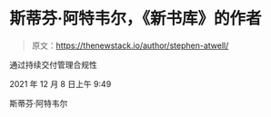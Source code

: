 # 斯蒂芬·阿特韦尔，《新书库》的作者

> 原文：<https://thenewstack.io/author/stephen-atwell/>

通过持续交付管理合规性

2021 年 12 月 8 日上午 9:49

斯蒂芬·阿特韦尔